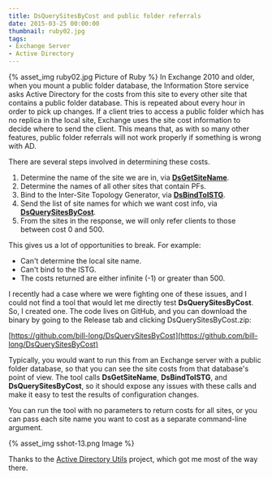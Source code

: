 ```yaml
---
title: DsQuerySitesByCost and public folder referrals
date: 2015-03-25 00:00:00
thumbnail: ruby02.jpg
tags:
- Exchange Server
- Active Directory
---
```


{% asset_img ruby02.jpg Picture of Ruby %}
In Exchange 2010 and older, when you mount a public folder database, the Information Store service asks Active Directory for the costs from this site to every other site that contains a public folder database. This is repeated about every hour in order to pick up changes. If a client tries to access a public folder which has no replica in the local site, Exchange uses the site cost information to decide where to send the client. This means that, as with so many other features, public folder referrals will not work properly if something is wrong with AD.

There are several steps involved in determining these costs.

1. Determine the name of the site we are in, via **[DsGetSiteName](https://msdn.microsoft.com/en-us/library/ms675992%28v=vs.85%29.aspx)**.
2. Determine the names of all other sites that contain PFs.
2. Bind to the Inter-Site Topology Generator, via **[DsBindToISTG](https://msdn.microsoft.com/en-us/library/ms675933%28v=vs.85%29.aspx)**.
3. Send the list of site names for which we want cost info, via **[DsQuerySitesByCost](https://msdn.microsoft.com/en-us/library/ms676020%28v=vs.85%29.aspx)**.
4. From the sites in the response, we will only refer clients to those between cost 0 and 500.

This gives us a lot of opportunities to break. For example:

* Can't determine the local site name.
* Can't bind to the ISTG.
* The costs returned are either infinite (-1) or greater than 500.

I recently had a case where we were fighting one of these issues, and I could not find a tool that would let me directly test **DsQuerySitesByCost**. So, I created one. The code lives on GitHub, and you can download the binary by going to the Release tab and clicking DsQuerySitesByCost.zip:

[https://github.com/bill-long/DsQuerySitesByCost](https://github.com/bill-long/DsQuerySitesByCost)

Typically, you would want to run this from an Exchange server with a public folder database, so that you can see the site costs from that database's point of view. The tool calls **DsGetSiteName**, **DsBindToISTG**, and **DsQuerySitesByCost**, so it should expose any issues with these calls and make it easy to test the results of configuration changes.

You can run the tool with no parameters to return costs for all sites, or you can pass each site name you want to cost as a separate command-line argument.

{% asset_img sshot-13.png Image %}

Thanks to the [Active Directory Utils](http://activedirectoryutils.codeplex.com/) project, which got me most of the way there.
